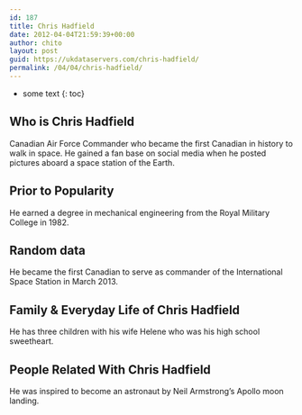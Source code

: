 ```yaml
---
id: 187
title: Chris Hadfield
date: 2012-04-04T21:59:39+00:00
author: chito
layout: post
guid: https://ukdataservers.com/chris-hadfield/
permalink: /04/04/chris-hadfield/
---
```


* some text
{: toc}


## Who is  Chris Hadfield
                  
                  
                  
Canadian Air Force Commander who became the first Canadian in history to walk in space. He gained a fan base on social media when he posted pictures aboard a space station of the Earth.
                  
                
                
                
## Prior to Popularity 
                  
                  
                  
He earned a degree in mechanical engineering from the Royal Military College in 1982.
                  
                
                
                
## Random data 
                  
                  
                  
He became the first Canadian to serve as commander of the International Space Station in March 2013.
                  
                
                
                
## Family & Everyday Life of Chris Hadfield
                  
                  
                  
He has three children with his wife Helene who was his high school sweetheart.
                  
                
                
                
## People Related With  Chris Hadfield
                  
                  
                  
He was inspired to become an astronaut by Neil Armstrong&#8217;s Apollo moon landing.
                  
                
              
            
          
          
          
    
    
  
